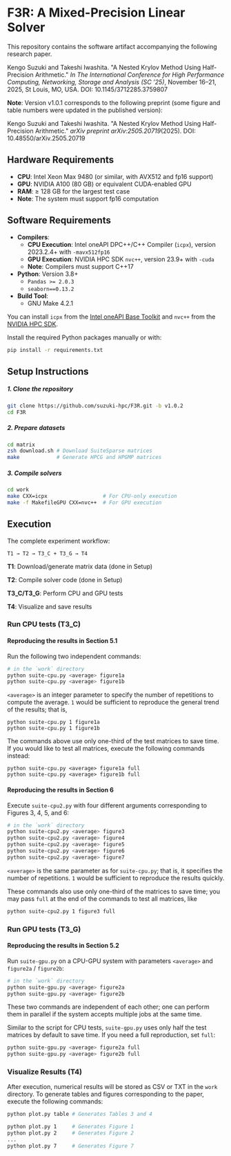 # F3R: A Mixed-Precision Linear Solver

This repository contains the software artifact accompanying the following research paper.

Kengo Suzuki and Takeshi Iwashita. "A Nested Krylov Method Using Half-Precision Arithmetic." *In The International Conference for High Performance Computing, Networking, Storage and Analysis (SC ’25)*, November 16–21, 2025, St Louis, MO, USA. DOI: 10.1145/3712285.3759807

**Note**: Version v1.0.1 corresponds to the following preprint (some figure and table numbers were updated in the published version):

Kengo Suzuki and Takeshi Iwashita. "A Nested Krylov Method Using Half-Precision Arithmetic." *arXiv preprint arXiv:2505.20719*(2025). DOI: 10.48550/arXiv.2505.20719

## Hardware Requirements

- **CPU**: Intel Xeon Max 9480 (or similar, with AVX512 and fp16 support)
- **GPU**: NVIDIA A100 (80 GB) or equivalent CUDA-enabled GPU
- **RAM**: ≥ 128 GB for the largest test case
- **Note**: The system must support fp16 computation

## Software Requirements

- **Compilers**:
  - **CPU Execution**: Intel oneAPI DPC++/C++ Compiler (`icpx`), version 2023.2.4+ with `-mavx512fp16`
  - **GPU Execution**: NVIDIA HPC SDK `nvc++`, version 23.9+ with `-cuda`
  - **Note**: Compilers must support C++17
- **Python**: Version 3.8+
  - `Pandas >= 2.0.3`
  - `seaborn==0.13.2`
- **Build Tool**:
  - GNU Make 4.2.1

You can install `icpx` from the [Intel oneAPI Base Toolkit](https://www.intel.com/content/www/us/en/developer/tools/oneapi/base-toolkit-download.html) and `nvc++` from the [NVIDIA HPC SDK](https://developer.nvidia.com/nvidia-hpc-sdk-239-downloads).

Install the required Python packages manually or with:

```bash
pip install -r requirements.txt
```

## Setup Instructions

##### 1. Clone the repository

```bash
git clone https://github.com/suzuki-hpc/F3R.git -b v1.0.2
cd F3R
```

##### 2. Prepare datasets

```zsh
cd matrix
zsh download.sh # Download SuiteSparse matrices
make            # Generate HPCG and HPGMP matrices
```

##### 3. Compile solvers

```bash
cd work
make CXX=icpx                  # For CPU-only execution
make -f MakefileGPU CXX=nvc++  # For GPU execution
```

## Execution

The complete experiment workflow:

```
T1 → T2 → T3_C + T3_G → T4
```

**T1**: Download/generate matrix data (done in Setup)

**T2**: Compile solver code (done in Setup)

**T3_C/T3_G**: Perform CPU and GPU tests

**T4**: Visualize and save results

### Run CPU tests (T3_C)

#### Reproducing the results in Section 5.1

Run the following two independent commands:

```bash
# in the `work` directory
python suite-cpu.py <average> figure1a
python suite-cpu.py <average> figure1b
```

`<average>` is an integer parameter to specify the number of repetitions to compute the average. `1` would be sufficient to reproduce the general trend of the results; that is,

```
python suite-cpu.py 1 figure1a
python suite-cpu.py 1 figure1b
```

The commands above use only one-third of the test matrices to save time. If you would like to test all matrices, execute the following commands instead:

```
python suite-cpu.py <average> figure1a full
python suite-cpu.py <average> figure1b full
```

#### Reproducing the results in Section 6

Execute `suite-cpu2.py` with four different arguments corresponding to Figures 3, 4, 5, and 6:

```bash
# in the `work` directory
python suite-cpu2.py <average> figure3
python suite-cpu2.py <average> figure4
python suite-cpu2.py <average> figure5
python suite-cpu2.py <average> figure6
python suite-cpu2.py <average> figure7
```

`<average>` is the same parameter as for `suite-cpu.py`; that is, it specifies the number of repetitions. `1` would be sufficient to reproduce the results quickly.

These commands also use only one-third of the matrices to save time; you may pass `full` at the end of the commands to test all matrices, like 

```bash
python suite-cpu2.py 1 figure3 full
```

### Run GPU tests (T3_G)

#### Reproducing the results in Section 5.2

Run `suite-gpu.py` on a CPU-GPU system with parameters `<average>` and `figure2a` / `figure2b`:

```bash
# in the `work` directory
python suite-gpu.py <average> figure2a
python suite-gpu.py <average> figure2b
```

These two commands are independent of each other; one can perform them in parallel if the system accepts multiple jobs at the same time.

Similar to the script for CPU tests, `suite-gpu.py` uses only half the test matrices by default to save time. If you need a full reproduction, set `full`:

```bash
python suite-gpu.py <average> figure2a full
python suite-gpu.py <average> figure2b full
```

### Visualize Results (T4)

After execution, numerical results will be stored as CSV or TXT in the `work` directory. To generate tables and figures corresponding to the paper, execute the following commands:

```zsh
python plot.py table # Generates Tables 3 and 4

python plot.py 1     # Generates Figure 1
python plot.py 2     # Generates Figure 2
...
python plot.py 7     # Generates Figure 7
```

